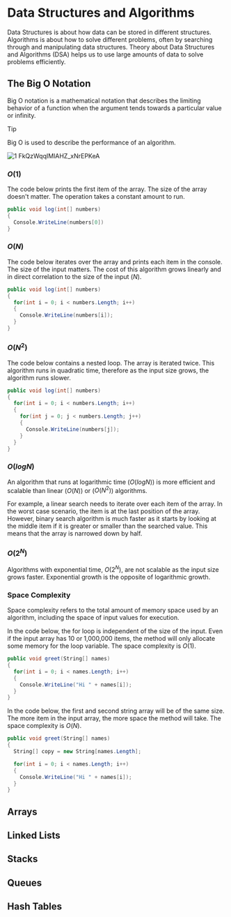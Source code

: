 # Data Structures and Algorithms
Data Structures is about how data can be stored in different structures. Algorithms is about how to solve different problems, often by searching through and manipulating data structures. Theory about Data Structures and Algorithms (DSA) helps us to use large amounts of data to solve problems efficiently.

## The Big O Notation
Big O notation is a mathematical notation that describes the limiting behavior of a function when the argument tends towards a particular value or infinity.

> [!TIP]
> Big O is used to describe the performance of an algorithm.

![1 FkQzWqqIMlAHZ_xNrEPKeA](https://github.com/rohan-bhautoo/Algorithms/assets/47154593/5ac2c1a4-1038-48df-9877-f7fc7c7e7592)

### $O(1)$
The code below prints the first item of the array. The size of the array doesn't matter. The operation takes a constant amount to run.
```c#
public void log(int[] numbers)
{
  Console.WriteLine(numbers[0])
}
```

### $O(N)$
The code below iterates over the array and prints each item in the console. The size of the input matters. The cost of this algorithm grows linearly and in direct correlation to the size of the input ($N$).
```c#
public void log(int[] numbers)
{
  for(int i = 0; i < numbers.Length; i++)
  {
    Console.WriteLine(numbers[i]);
  }
}
```

### $O(N^2)$
The code below contains a nested loop. The array is iterated twice. This algorithm runs in quadratic time, therefore as the input size grows, the algorithm runs slower.
```c#
public void log(int[] numbers)
{
  for(int i = 0; i < numbers.Length; i++)
  {
    for(int j = 0; j < numbers.Length; j++)
    {
      Console.WriteLine(numbers[j]);
    }
  }
}
```

### $O(log N)$
An algorithm that runs at logarithmic time ($O(log N)$) is more efficient and scalable than linear ($O(N)$) or ($O(N^2)$) algorithms.

For example, a linear search needs to iterate over each item of the array. In the worst case scenario, the item is at the last position of the array. However, binary search algorithm is much faster as it starts by looking at the middle item if it is greater or smaller than the searched value. This means that the array is narrowed down by half.

### $O(2^N)$
Algorithms with exponential time, $O(2^N)$, are not scalable as the input size grows faster. Exponential growth is the opposite of logarithmic growth.

### Space Complexity
Space complexity refers to the total amount of memory space used by an algorithm, including the space of input values for execution.

In the code below, the for loop is independent of the size of the input. Even if the input array has 10 or 1,000,000 items, the method will only allocate some memory for the loop variable. The space complexity is $O(1)$.

```c#
public void greet(String[] names)
{
  for(int i = 0; i < names.Length; i++)
  {
    Console.WriteLine("Hi " + names[i]);
  }
}
```

In the code below, the first and second string array will be of the same size. The more item in the input array, the more space the method will take. The space complexity is $O(N)$.

```c#
public void greet(String[] names)
{
  String[] copy = new String[names.Length];

  for(int i = 0; i < names.Length; i++)
  {
    Console.WriteLine("Hi " + names[i]);
  }
}
```

## Arrays

## Linked Lists

## Stacks

## Queues

## Hash Tables
